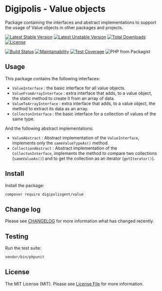 # Digipolis - Value objects

Package containing the interfaces and abstract implementations to support the
usage of Value objects in other packages and projects.

[![Latest Stable Version][ico-version]][link-packagist]
[![Latest Unstable Version][ico-version-unstable]][link-packagist]
[![Total Downloads][ico-downloads]][link-packagist]
[![License][ico-license]][link-license]

[![Build Status][ico-travis]][link-travis]
[![Maintainability][ico-maintainability]][link-maintainability]
[![Test Coverage][ico-test-coverage]][link-test-coverage]
![PHP from Packagist][ico-php-version]

## Usage

This package contains the following interfaces:

* `ValueInterface` : the basic interface for all value objects.
* `ValueFromArrayInterface` : extra interface that adds, to a value object, the
  static method to create it from an array of data.
* `ValueToArrayInterface` : extra interface that adds, to a value object, the
  method to extract its data as an array.
* `CollectonInterface` : the basic interface for a collection of values of the
  same type.

And the following abstract implementations:

* `ValueAbstract` : Abstract implementation of the `ValueInterface`, implements
  only the `sameValueTypeAs()` method.
* `CollectionAbstract` : Abstract implementation of the `CollectonInterface`,
  implements the method to compare two collections (`sameValueAs()`) and to get
  the collection as an iterator (`getIterator()`).

## Install

Install the package:

```bash
composer require digipolisgent/value
```

## Change log

Please see [CHANGELOG](CHANGELOG.md) for more information what has changed
recently.

## Testing

Run the test suite:

``` bash
vendor/bin/phpunit
```

## License

The MIT License (MIT). Please see [License File](LICENSE.md) for more
information.

[ico-version]: https://img.shields.io/packagist/v/digipolisgent/value.svg?style=flat-square
[ico-version-unstable]: https://img.shields.io/packagist/vpre/digipolisgent/value.svg?style=flat-square
[ico-downloads]: https://img.shields.io/packagist/dt/digipolisgent/value.svg?style=flat-square
[ico-license]: https://img.shields.io/github/license/digipolisgent/php_package_dg-value.svg?style=flat-square
[ico-travis]: https://api.travis-ci.com/digipolisgent/php_package_dg-value.svg?branch=master
[ico-maintainability]: https://api.codeclimate.com/v1/badges/316c85fff5a298e6450c/maintainability
[ico-test-coverage]: https://api.codeclimate.com/v1/badges/316c85fff5a298e6450c/test_coverage
[ico-php-version]: https://img.shields.io/packagist/php-v/digipolisgent/value.svg?style=flat-square
[ico-php7]: https://php7ready.timesplinter.ch/digipolisgent/php_package_dg-value/master/badge.svg

[link-packagist]: https://packagist.org/packages/digipolisgent/value
[link-license]: LICENSE.md
[link-travis]: https://travis-ci.com/digipolisgent/php_package_dg-value
[link-maintainability]: https://codeclimate.com/repos/5bd2f0f01155160cf60025f7/maintainability
[link-test-coverage]: https://codeclimate.com/repos/5bd2f0f01155160cf60025f7/test_coverage
[link-php7]: https://travis-ci.org/digipolisgent/php_package_dg-value
[link-author-digipolisgent]: https://github.com/digipolisgent
[link-contributors]: ../../contributors
